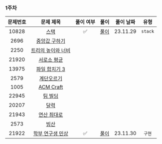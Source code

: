 ### 1주차

| 문제번호 |                         문제 제목                     | 풀이 여부 |            풀이             |  풀이 날짜   |   유형    |
|:----:|:-----------------------------------------------------:|:-----:|:-------------------------:|:--------:|:-------:|
|10828|      [스택](https://www.acmicpc.net/problem/10828)      |   ✅   |   [풀이](./BOJ_10828_스택)    | 23.11.29 | `stack` |
|2696|    [중앙값 구하기](https://www.acmicpc.net/problem/2696)    |       |                           |          |         |
|2250|  [트리의 높이와 너비](https://www.acmicpc.net/problem/2250)   |       |                           |          |         |
|21920|    [서로소 평균](https://www.acmicpc.net/problem/21920)    |       |                           |          |         | 
|13975|   [파일 합치기 3](https://www.acmicpc.net/problem/13975)   |       |                           |          |         | 
|2579|     [계단오르기](https://www.acmicpc.net/problem/2579)     |       |                           |          |         | 
|1005|   [ACM Craft](https://www.acmicpc.net/problem/1005)   |       |                           |          |         | 
|22945|     [팀 빌딩](https://www.acmicpc.net/problem/22945)     |       |                           |          |         |
|20207|      [달력](https://www.acmicpc.net/problem/20207)      |       |                           |          |         |
|21943|    [연산 최대로](https://www.acmicpc.net/problem/21943)    |       |                           |          |         | 
|2573|      [빙산](https://www.acmicpc.net/problem/2573)       |       |                           |          |         | 
|21922|       [학부 연구생 민상](https://www.acmicpc.net/problem/21922)       |   ✅   | [풀이](./BOJ_21922_학부연구생민상) | 23.11.30 |  `구현`   |



